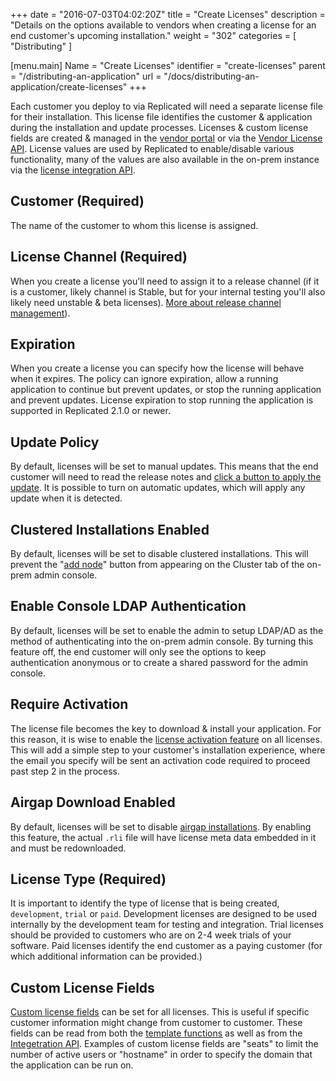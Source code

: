 +++
date = "2016-07-03T04:02:20Z"
title = "Create Licenses"
description = "Details on the options available to vendors when creating a license for an end customer's upcoming installation."
weight = "302"
categories = [ "Distributing" ]

[menu.main]
Name       = "Create Licenses"
identifier = "create-licenses"
parent     = "/distributing-an-application"
url        = "/docs/distributing-an-application/create-licenses"
+++

Each customer you deploy to via Replicated will need a separate license file for their installation. This license file identifies the customer & application during the installation and update processes. Licenses & custom license fields are created & managed in the [vendor portal](https://vendor.replicated.com/#/licenses) or via the [Vendor License API](/reference/vendor-api/license/). License values are used by Replicated to enable/disable various functionality, many of the values are also available in the on-prem instance via the [license integration API](https://replicated.readme.io/docs/license-api).

## Customer (Required)
The name of the customer to whom this license is assigned.

## License Channel (Required)
When you create a license you'll need to assign it to a release channel (if it is a customer,
likely channel is Stable, but for your internal testing you'll also likely need unstable &
 beta licenses). [More about release channel management](/docs/getting-started/manage-releases/)).

## Expiration
When you create a license you can specify how the license will behave when it expires.  The policy can ignore expiration, allow a running application to continue but prevent updates, or stop the running application and prevent updates.  License expiration to stop running the application is supported in Replicated 2.1.0 or newer.

## Update Policy
By default, licenses will be set to manual updates. This means that the end customer will need to read the release notes and [click a button to apply the update](https://blog.replicated.com/2015/12/31/1-click-update-experience/). It is possible to turn on automatic updates, which will apply any update when it is detected.

## Clustered Installations Enabled
By default, licenses will be set to disable clustered installations. This will prevent the "[add node](/distributing-an-application/add-nodes/)" button from appearing on the Cluster tab of the on-prem admin console.

## Enable Console LDAP Authentication
By default, licenses will be set to enable the admin to setup LDAP/AD as the method of authenticating into the on-prem admin console. By turning this feature off, the end customer will only see the options to keep authentication anonymous or to create a shared password for the admin console.

## Require Activation
The license file becomes the key to download & install your application. For this reason, it is wise to enable the [license activation feature](/kb/supporting-your-customers/two-factor-licenses) on all licenses. This will add a simple step to your customer's installation experience, where the email you specify will be sent an activation code required to proceed past step 2 in the process.

## Airgap Download Enabled
By default, licenses will be set to disable [airgap installations](https://blog.replicated.com/2016/05/24/airgapped-installation-support/). By enabling this feature, the actual `.rli` file will have license meta data embedded in it and must be redownloaded.

## License Type (Required)
It is important to identify the type of license that is being created, `development`, `trial` or `paid`. Development licenses are designed to be used internally by the development team for testing and integration. Trial licenses should be provided to customers who are on 2-4 week trials of your software. Paid licenses identify the end customer as a paying customer (for which additional information can be provided.)

## Custom License Fields
[Custom license fields](/kb/developer-resources/custom-license-fields) can be set for all licenses. This is useful if specific customer information might change from customer to customer. These fields can be read from both the [template functions](/packaging-an-application/template-functions) as well as from the [Integetration API](/reference/integration-api). Examples of custom license fields are "seats" to limit the number of active users or "hostname" in order to specify the domain that the application can be run on.
